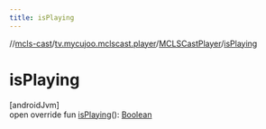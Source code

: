 ```yaml
---
title: isPlaying
---
```

//[mcls-cast](../../../index.html)/[tv.mycujoo.mclscast.player](../index.html)/[MCLSCastPlayer](index.html)/[isPlaying](is-playing.html)



# isPlaying



[androidJvm]\
open override fun [isPlaying](is-playing.html)(): [Boolean](https://kotlinlang.org/api/latest/jvm/stdlib/kotlin/-boolean/index.html)




